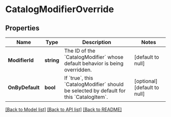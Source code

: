 # CatalogModifierOverride

## Properties

 Name            | Type       | Description                                                                                                           | Notes                        
-----------------|------------|-----------------------------------------------------------------------------------------------------------------------|------------------------------
 **ModifierId**  | **string** | The ID of the &#x60;CatalogModifier&#x60; whose default behavior is being overridden.                                 | [default to null]            
 **OnByDefault** | **bool**   | If &#x60;true&#x60;, this &#x60;CatalogModifier&#x60; should be selected by default for this &#x60;CatalogItem&#x60;. | [optional] [default to null] 

[[Back to Model list]](../README.md#documentation-for-models) [[Back to API list]](../README.md#documentation-for-api-endpoints) [[Back to README]](../README.md)

